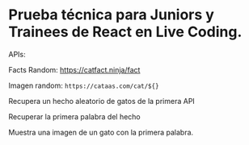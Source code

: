 # Prueba técnica para Juniors y Trainees de React en Live Coding.

APIs:

Facts Random: https://catfact.ninja/fact

Imagen random: `https://cataas.com/cat/${}`

Recupera un hecho aleatorio de gatos de la primera API

Recuperar la primera palabra del hecho

Muestra una imagen de un gato con la primera palabra.